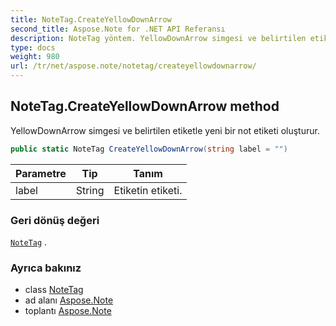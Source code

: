 ```yaml
---
title: NoteTag.CreateYellowDownArrow
second_title: Aspose.Note for .NET API Referansı
description: NoteTag yöntem. YellowDownArrow simgesi ve belirtilen etiketle yeni bir not etiketi oluşturur.
type: docs
weight: 980
url: /tr/net/aspose.note/notetag/createyellowdownarrow/
---
```

## NoteTag.CreateYellowDownArrow method

YellowDownArrow simgesi ve belirtilen etiketle yeni bir not etiketi oluşturur.

```csharp
public static NoteTag CreateYellowDownArrow(string label = "")
```

| Parametre | Tip | Tanım |
| --- | --- | --- |
| label | String | Etiketin etiketi. |

### Geri dönüş değeri

[`NoteTag`](../) .

### Ayrıca bakınız

* class [NoteTag](../)
* ad alanı [Aspose.Note](../../notetag/)
* toplantı [Aspose.Note](../../../)


